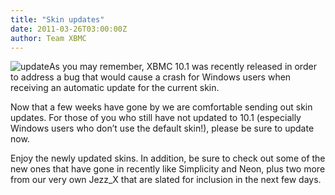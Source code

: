 ```yaml
---
title: "Skin updates"
date: 2011-03-26T03:00:00Z
author: Team XBMC
---
```


![](/sites/default/files/uploads/update-101x101.webp "update")As you may remember, XBMC 10.1 was recently released in order to address a bug that would cause a crash for Windows users when receiving an automatic update for the current skin.

Now that a few weeks have gone by we are comfortable sending out skin updates. For those of you who still have not updated to 10.1 (especially Windows users who don’t use the default skin!), please be sure to update now.

Enjoy the newly updated skins. In addition, be sure to check out some of the new ones that have gone in recently like Simplicity and Neon, plus two more from our very own Jezz_X that are slated for inclusion in the next few days.
